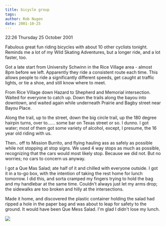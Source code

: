 ```yaml
---
title: bicycle group
tags: 
author: Rob Nugen
date: 2001-10-25
---
```


<p class=date>22:26 Thursday 25 October 2001</p>

<p>Fabulous great fun riding bicycles with about 10
other cyclists tonight.  Reminds me a lot of my Wild
Skating Adventures, but a longer ride, and a lot
faster, too.</p>

<p>Got a late start from University Schwinn in the
Rice Village area - almost 8pm before we left. 
Apparently they ride a consistent route each time. 
This allows people to ride a significantly different
speeds, get caught at traffic lights, or tie a shoe,
and still know where to meet.</p>

<p>From Rice Village down Hazard to Shepherd and
Memorial intersection.  Waited for everyone to catch
up.  Down the trails along the bayou into downtown,
and waited again while underneath Prairie and Bagby
street near Bayou Place.</p>

<p>Along the trail, up to the street, down the big
circle trail, up the 180 degree hairpin turns, over
to...... some bar on Texas street or so.  I dunno.  I
got water; most of them got some variety of alcohol,
except, I presume, the 16 year old riding with us.</p>

<p>Then.. off to Mission Burrito, and flying hauling
ass as safely as possible while not stopping at stop
signs.  We used 4 way stops as much as possible,
recognizing that the cars would most likely stop. 
Because we did not.  But no worries; no cars to
concern us anyway.</p>

<p>I got a Que Mas Salad; ate half of it and chilled
with everyone outside.  I got it in a to-go box, with
the intention of taking the rest home for lunch
tomorrow.  I did this, and sorta cramped my fingers
trying to hold the bag and my handlebar at the same
time.  Couldn't always just let my arms drop; the
sidewalks are too broken and hilly at the
intersections.</p>

<p>Made it home, and discovered the plastic container
holding the salad had ripped a hole in the paper bag
and was about to leap for safety to the ground.  It
would have been Que Mess Salad.  I'm glad I didn't
lose my lunch.</p>

<p><img src="/images/rob/wL-ROB.gif"/></p>

